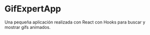# GifExpertApp

Una pequeña aplicación realizada con React con Hooks para buscar y mostrar gifs animados.